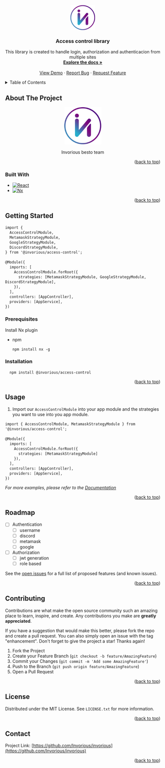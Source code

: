 <a name="readme-top"></a>

<!-- [![Contributors][contributors-shield]][contributors-url]
[![Forks][forks-shield]][forks-url]
[![Stargazers][stars-shield]][stars-url]
[![Issues][issues-shield]][issues-url]
[![MIT License][license-shield]][license-url] -->

<!-- PROJECT LOGO -->
<br />
<div align="center">
  <a href="https://github.com/Invorious/invorious">
    <img src="images/logo.png" alt="Logo" width="80" height="80">
  </a>

<h3 align="center">Access control library</h3>

  <p align="center">
    This library is created to handle login, authorization and authenticacion from multiple sites 
    <br />
    <a href="https://github.com/Invorious/invorious"><strong>Explore the docs »</strong></a>
    <br />
    <br />
    <a href="https://github.com/Invorious/invorious">View Demo</a>
    ·
    <a href="https://github.com/Invorious/invorious/issues">Report Bug</a>
    ·
    <a href="https://github.com/Invorious/invorious/issues">Request Feature</a>
  </p>
</div>

<!-- TABLE OF CONTENTS -->
<details>
  <summary>Table of Contents</summary>
  <ol>
    <li>
      <a href="#about-the-project">About The Project</a>
      <ul>
        <li><a href="https://nx.dev/">Built With</a></li>
      </ul>
    </li>
    <li>
      <a href="#getting-started">Getting Started</a>
      <ul>
        <li><a href="#prerequisites">Prerequisites</a></li>
        <li><a href="#installation">Installation</a></li>
      </ul>
    </li>
    <li><a href="#usage">Usage</a></li>
    <li><a href="#roadmap">Roadmap</a></li>
    <li><a href="#contributing">Contributing</a></li>
    <li><a href="#license">License</a></li>
    <li><a href="#contact">Contact</a></li>
    <li><a href="#acknowledgments">Acknowledgments</a></li>
  </ol>
</details>

<!-- ABOUT THE PROJECT -->

## About The Project

<div align="center">
  <img src="images/logo.png" alt="Logo" width="120" height="120">
  <p> Invorious besto team </p>
</div>
<p align="right">(<a href="#readme-top">back to top</a>)</p>

### Built With

- [![React][React.js]][React-url]
- [![Nx][Nx-url]][Nx-dev]

<p align="right">(<a href="#readme-top">back to top</a>)</p>

<!-- GETTING STARTED -->

## Getting Started

```
import {
  AccessControlModule,
  MetamaskStrategyModule,
  GoogleStrategyModule,
  DiscordStrategyModule,
} from '@invorious/access-control';

@Module({
  imports: [
    AccessControlModule.forRoot({
      strategies: [MetamaskStrategyModule, GoogleStrategyModule, DiscordStrategyModule],
    }),
  ],
  controllers: [AppController],
  providers: [AppService],
})
```

### Prerequisites

Install Nx plugin

- npm

  ```
  npm install nx -g
  ```

### Installation

```
  npm install @invorious/access-control
```

<p align="right">(<a href="#readme-top">back to top</a>)</p>

<!-- USAGE EXAMPLES -->

## Usage

1.  Import our `AccessControlModule` into your app module and the strategies you want to use into you app module.

```
import { AccessControlModule, MetamaskStrategyModule } from '@invorious/access-control';

@Module({
  imports: [
    AccessControlModule.forRoot({
      strategies: [MetamaskStrategyModule]
    }),
  ],
  controllers: [AppController],
  providers: [AppService],
})
```

_For more examples, please refer to the [Documentation](https://example.com)_

<p align="right">(<a href="#readme-top">back to top</a>)</p>

<!-- ROADMAP -->

## Roadmap

- [ ] Authentication
  - [ ] username
  - [ ] discord
  - [ ] metamask
  - [ ] google
- [ ] Authorization
  - [ ] jwt generation
  - [ ] role based

See the [open issues](https://github.com/Invorious/invorious/issues) for a full list of proposed features (and known issues).

<p align="right">(<a href="#readme-top">back to top</a>)</p>

<!-- CONTRIBUTING -->

## Contributing

Contributions are what make the open source community such an amazing place to learn, inspire, and create. Any contributions you make are **greatly appreciated**.

If you have a suggestion that would make this better, please fork the repo and create a pull request. You can also simply open an issue with the tag "enhancement".
Don't forget to give the project a star! Thanks again!

1. Fork the Project
2. Create your Feature Branch (`git checkout -b feature/AmazingFeature`)
3. Commit your Changes (`git commit -m 'Add some AmazingFeature'`)
4. Push to the Branch (`git push origin feature/AmazingFeature`)
5. Open a Pull Request

<p align="right">(<a href="#readme-top">back to top</a>)</p>

<!-- LICENSE -->

## License

Distributed under the MIT License. See `LICENSE.txt` for more information.

<p align="right">(<a href="#readme-top">back to top</a>)</p>

<!-- CONTACT -->

## Contact

<!-- Your Name - [@twitter_handle](https://twitter.com/twitter_handle) - email@email_client.com -->

Project Link: [https://github.com/Invorious/invorious](https://github.com/Invorious/invorious)

<p align="right">(<a href="#readme-top">back to top</a>)</p>

<!-- ACKNOWLEDGMENTS -->

<!-- ## Acknowledgments

- []()
- []()
- []()

<p align="right">(<a href="#readme-top">back to top</a>)</p> -->

<!-- MARKDOWN LINKS & IMAGES -->
<!-- https://www.markdownguide.org/basic-syntax/#reference-style-links -->

<!-- [contributors-shield]: https://img.shields.io/github/contributors/Invorious/invorious.svg?style=for-the-badge
[contributors-url]: https://github.com/Invorious/invorious/graphs/contributors
[forks-shield]: https://img.shields.io/github/forks/Invorious/invorious.svg?style=for-the-badge
[forks-url]: https://github.com/Invorious/invorious/network/members
[stars-shield]: https://img.shields.io/github/stars/Invorious/invorious.svg?style=for-the-badge
[stars-url]: https://github.com/Invorious/invorious/stargazers
[issues-shield]: https://img.shields.io/github/issues/Invorious/invorious.svg?style=for-the-badge
[issues-url]: https://github.com/Invorious/invorious/issues -->

[product-screenshot]: images/logo.png
[Nx-dev]: https://nx.dev/
[Nx-url]: https://img.shields.io/badge/nx-35495E?style=for-the-badge&logo=nx&logoColor=4FC08D
[React.js]: https://img.shields.io/badge/React-20232A?style=for-the-badge&logo=react&logoColor=61DAFB
[React-url]: https://reactjs.org/
